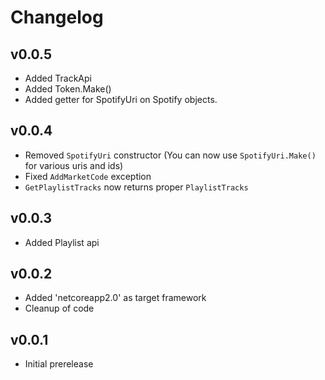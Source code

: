 # Changelog

## v0.0.5
 - Added TrackApi
 - Added Token.Make()
 - Added getter for SpotifyUri on Spotify objects.

## v0.0.4
 - Removed `SpotifyUri` constructor (You can now use `SpotifyUri.Make()` for various uris and ids)
 - Fixed `AddMarketCode` exception
 - `GetPlaylistTracks` now returns proper `PlaylistTracks`

## v0.0.3
 - Added Playlist api

## v0.0.2
 - Added 'netcoreapp2.0' as target framework
 - Cleanup of code

## v0.0.1
 - Initial prerelease